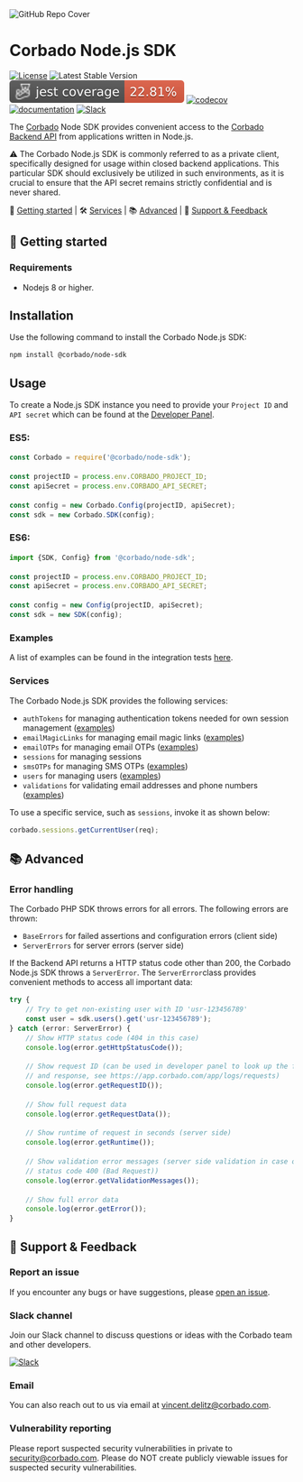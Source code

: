 <img width="1070" alt="GitHub Repo Cover" src="https://github.com/corbado/corbado-php/assets/18458907/aa4f9df6-980b-4b24-bb2f-d71c0f480971">

# Corbado Node.js SDK

[![License](https://poser.pugx.org/corbado/php-sdk/license.svg)](https://packagist.org/packages/corbado/php-sdk)
![Latest Stable Version](https://img.shields.io/npm/v/@corbado/node-sdk)
[![Coverage Status](https://github.com/corbado/corbado-nodejs/raw/gh-pages/badges/coverage-jest%20coverage.svg?raw=true)](https://nolleh.gitcorbado/corbado-nodejs/badges/coverage-jest%20coverage.svg?raw=true)
[![codecov](https://codecov.io/gh/corbado/corbado-nodejs/graph/badge.svg?token=FD4TEXN6TR)](https://codecov.io/gh/corbado/corbado-nodejs)
[![documentation](https://img.shields.io/badge/documentation-Corbado_Backend_API_Reference-blue.svg)](https://api.corbado.com/docs/api/)
[![Slack](https://img.shields.io/badge/slack-join%20chat-brightgreen.svg)](https://join.slack.com/t/corbado/shared_invite/zt-1b7867yz8-V~Xr~ngmSGbt7IA~g16ZsQ)

The [Corbado](https://www.corbado.com) Node SDK provides convenient access to the [Corbado Backend API](https://api.corbado.com/docs/api/) from applications written in Node.js.

:warning: The Corbado Node.js SDK is commonly referred to as a private client, specifically designed for usage within closed backend applications. This particular SDK should exclusively be utilized in such environments, as it is crucial to ensure that the API secret remains strictly confidential and is never shared.

:rocket: [Getting started](#rocket-getting-started) | :hammer_and_wrench: [Services](#hammer_and_wrench-services) | :books: [Advanced](#books-advanced) | :speech_balloon: [Support & Feedback](#speech_balloon-support--feedback)

## :rocket: Getting started

### Requirements

- Nodejs 8 or higher.

## Installation

Use the following command to install the Corbado Node.js SDK:

```bash
npm install @corbado/node-sdk
```

## Usage

To create a Node.js SDK instance you need to provide your `Project ID` and `API secret` which can be found at the [Developer Panel](https://app.corbado.com).

### ES5:

```JavaScript
const Corbado = require('@corbado/node-sdk');

const projectID = process.env.CORBADO_PROJECT_ID;
const apiSecret = process.env.CORBADO_API_SECRET;

const config = new Corbado.Config(projectID, apiSecret);
const sdk = new Corbado.SDK(config);
```

### ES6:

```JavaScript
import {SDK, Config} from '@corbado/node-sdk';

const projectID = process.env.CORBADO_PROJECT_ID;
const apiSecret = process.env.CORBADO_API_SECRET;

const config = new Config(projectID, apiSecret);
const sdk = new SDK(config);
```

### Examples

A list of examples can be found in the integration tests [here](tests/integration).

### Services

The Corbado Node.js SDK provides the following services:

- `authTokens` for managing authentication tokens needed for own session management ([examples](tests/integration/services/authToken.test.ts))
- `emailMagicLinks` for managing email magic links ([examples](tests/integration/services/emailLink.test.ts))
- `emailOTPs` for managing email OTPs ([examples](tests/integration/services/emailOtp.test.ts))
- `sessions` for managing sessions
- `smsOTPs` for managing SMS OTPs ([examples](tests/integration/services/smsOtp.test.ts))
- `users` for managing users ([examples](tests/integration/services/user.test.ts))
- `validations` for validating email addresses and phone numbers ([examples](tests/integration/services/validation.test.ts))

To use a specific service, such as `sessions`, invoke it as shown below:

```JavaScript
corbado.sessions.getCurrentUser(req);
```

## :books: Advanced

### Error handling

The Corbado PHP SDK throws errors for all errors. The following errors are thrown:

- `BaseErrors` for failed assertions and configuration errors (client side)
- `ServerErrors` for server errors (server side)

If the Backend API returns a HTTP status code other than 200, the Corbado Node.js SDK throws a `ServerError`. The `ServerError`class provides convenient methods to access all important data:

```javascript
try {
    // Try to get non-existing user with ID 'usr-123456789'
    const user = sdk.users().get('usr-123456789');
} catch (error: ServerError) {
    // Show HTTP status code (404 in this case)
    console.log(error.getHttpStatusCode());

    // Show request ID (can be used in developer panel to look up the full request
    // and response, see https://app.corbado.com/app/logs/requests)
    console.log(error.getRequestID());

    // Show full request data
    console.log(error.getRequestData());

    // Show runtime of request in seconds (server side)
    console.log(error.getRuntime());

    // Show validation error messages (server side validation in case of HTTP
    // status code 400 (Bad Request))
    console.log(error.getValidationMessages());

    // Show full error data
    console.log(error.getError());
}
```

## :speech_balloon: Support & Feedback

### Report an issue

If you encounter any bugs or have suggestions, please [open an issue](https://github.com/corbado/corbado-php/issues/new).

### Slack channel

Join our Slack channel to discuss questions or ideas with the Corbado team and other developers.

[![Slack](https://img.shields.io/badge/slack-join%20chat-brightgreen.svg)](https://join.slack.com/t/corbado/shared_invite/zt-1b7867yz8-V~Xr~ngmSGbt7IA~g16ZsQ)

### Email

You can also reach out to us via email at vincent.delitz@corbado.com.

### Vulnerability reporting

Please report suspected security vulnerabilities in private to security@corbado.com. Please do NOT create publicly viewable issues for suspected security vulnerabilities.

